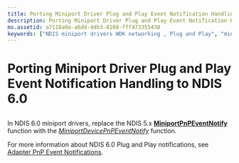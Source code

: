 ```yaml
---
title: Porting Miniport Driver Plug and Play Event Notification Handling to NDIS 6.0
description: Porting Miniport Driver Plug and Play Event Notification Handling to NDIS 6.0
ms.assetid: a7118a0a-a6dd-4db3-8108-fff473355438
keywords: ["NDIS miniport drivers WDK networking , Plug and Play", "miniport drivers WDK networking , Plug and Play", "Plug and Play WDK networking , porting event notifications", "event notifications WDK networking", "porting miniport drivers WDK networking , Plug and"]
---
```


# Porting Miniport Driver Plug and Play Event Notification Handling to NDIS 6.0


## <a href="" id="ddk-porting-miniport-driver-plug-and-play-event-notification-handling-"></a>


In NDIS 6.0 miniport drivers, replace the NDIS 5.x [**MiniportPnPEventNotify**](https://msdn.microsoft.com/library/windows/hardware/ff550487) function with the [*MiniportDevicePnPEventNotify*](https://msdn.microsoft.com/library/windows/hardware/ff559369) function.

For more information about NDIS 6.0 Plug and Play notifications, see [Adapter PnP Event Notifications](miniport-adapter-device-pnp-event-notifications.md).

 

 





